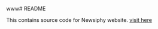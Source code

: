 www# README

This contains source code for Newsiphy website. [visit here](https://www.newsiphy.com)


